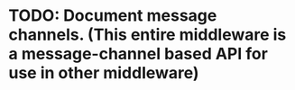 # TODO: Document message channels. (This entire middleware is a message-channel based API for use in other middleware)
